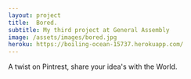 ```yaml
---
layout: project
title:  Bored.
subtitle: My third project at General Assembly
image: /assets/images/bored.jpg
heroku: https://boiling-ocean-15737.herokuapp.com/
---
```

A twist on Pintrest, share your idea's with the World.
